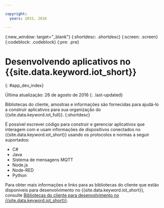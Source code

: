 ```yaml
---

copyright:
  years: 2015, 2016

---
```


{:new_window: target="_blank"}
{:shortdesc: .shortdesc}
{:screen: .screen}
{:codeblock: .codeblock}
{:pre: .pre}

# Desenvolvendo aplicativos no {{site.data.keyword.iot_short}}
{: #app_dev_index}

Última atualização: 26 de agosto de 2016
{: .last-updated}

Bibliotecas do cliente, amostras e informações são fornecidas para ajudá-lo a construir aplicativos para sua organização do {{site.data.keyword.iot_full}}.
{:shortdesc}

É possível escrever código para construir e gerenciar aplicativos que interagem com e usam informações de dispositivos conectados no {{site.data.keyword.iot_short}} usando os protocolos e normas a seguir suportados:

- C#
- Java
- Sistema de mensagens MQTT
- Node.js
- Node-RED
- Python

Para obter mais informações e links para as bibliotecas do cliente que estão disponíveis para desenvolvimento no {{site.data.keyword.iot_short}}, consulte [Bibliotecas do cliente para desenvolvimento no {{site.data.keyword.iot_short}}](../iot_platform_client_lib.html).
